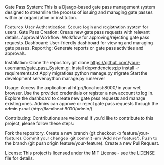 Gate Pass System: This is a Django-based gate pass management system designed to streamline the process of issuing and managing gate passes within an organization or institution.

Features: User Authentication: Secure login and registration system for users. Gate Pass Creation: Create new gate pass requests with relevant details. Approval Workflow: Workflow for approving/rejecting gate pass requests. Dashboard: User-friendly dashboard for viewing and managing gate passes. Reporting: Generate reports on gate pass activities and approvals.

Installation: Clone the repository:git clone https://github.com/your-username/gate_pass_System.git Install dependencies:pip install -r requirements.txt Apply migrations:python manage.py migrate Start the development server:python manage.py runserver

Usage: Access the application at http://localhost:8000/ in your web browser. Use the provided credentials or register a new account to log in. Explore the dashboard to create new gate pass requests and manage existing ones. Admins can approve or reject gate pass requests through the admin panel (http://localhost:8000/admin/)

Contributing: Contributions are welcome! If you'd like to contribute to this project, please follow these steps:

Fork the repository. Create a new branch (git checkout -b feature/your-feature). Commit your changes (git commit -am 'Add new feature'). Push to the branch (git push origin feature/your-feature). Create a new Pull Request.

License: This project is licensed under the MIT License - see the LICENSE file for details.
